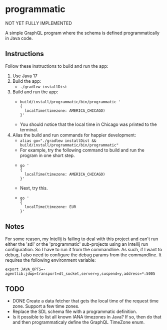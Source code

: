 # programmatic

NOT YET FULLY IMPLEMENTED

A simple GraphQL program where the schema is defined programmatically in Java code.

## Instructions

Follow these instructions to build and run the app:

1. Use Java 17
2. Build the app:
    * `./gradlew installDist`
3. Build and run the app:
    * ```
      build/install/programmatic/bin/programmatic ' 
      {
        localTime(timezone: AMERICA_CHICAGO)
      }'
      ```
    * You should notice that the local time in Chicago was printed to the terminal.
4. Alias the build and run commands for happier development:
    * `alias go="./gradlew installDist && build/install/programmatic/bin/programmatic"`
    * For example, try the following command to build and run the program in one short step.
    * ```
      go ' 
      {
        localTime(timezone: AMERICA_CHICAGO)
      }'
      ```
    * Next, try this.
    * ```
      go '
      {
        localTime(timezone: EUR
      }'
      ```

## Notes

For some reason, my Intellij is failing to deal with this project and can't run either the 'sdl' or the 'programmatic'
sub-projects using an Intellij run configuration. So I have to run it from the commandline. As such, if I want to debug,
I also need to configure the debug params from the commandline. It requires the following environment variable:

```shell
export JAVA_OPTS=-agentlib:jdwp=transport=dt_socket,server=y,suspend=y,address=*:5005
```

## TODO

* DONE Create a data fetcher that gets the local time of the request time zone. Support a few time zones.
* Replace the SDL schema file with a programmatic definition.
* Is it possible to list all known IANA timezones in Java? If so, then do that and then programmaticaly define the
  GraphQL TimeZone enum.
